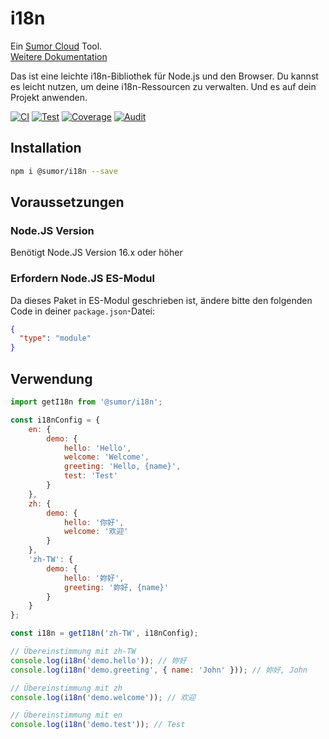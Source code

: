 # i18n

Ein [Sumor Cloud](https://sumor.cloud) Tool.  
[Weitere Dokumentation](https://sumor.cloud)

Das ist eine leichte i18n-Bibliothek für Node.js und den Browser.
Du kannst es leicht nutzen, um deine i18n-Ressourcen zu verwalten.
Und es auf dein Projekt anwenden.

[![CI](https://github.com/sumor-cloud/i18n/actions/workflows/ci.yml/badge.svg)](https://github.com/sumor-cloud/i18n/actions/workflows/ci.yml)
[![Test](https://github.com/sumor-cloud/i18n/actions/workflows/ut.yml/badge.svg)](https://github.com/sumor-cloud/i18n/actions/workflows/ut.yml)
[![Coverage](https://github.com/sumor-cloud/i18n/actions/workflows/coverage.yml/badge.svg)](https://github.com/sumor-cloud/i18n/actions/workflows/coverage.yml)
[![Audit](https://github.com/sumor-cloud/i18n/actions/workflows/audit.yml/badge.svg)](https://github.com/sumor-cloud/i18n/actions/workflows/audit.yml)

## Installation

```bash
npm i @sumor/i18n --save
```

## Voraussetzungen

### Node.JS Version

Benötigt Node.JS Version 16.x oder höher

### Erfordern Node.JS ES-Modul

Da dieses Paket in ES-Modul geschrieben ist,
ändere bitte den folgenden Code in deiner `package.json`-Datei:

```json
{
  "type": "module"
}
```

## Verwendung

```javascript
import getI18n from '@sumor/i18n';

const i18nConfig = {
    en: {
        demo: {
            hello: 'Hello',
            welcome: 'Welcome',
            greeting: 'Hello, {name}',
            test: 'Test'
        }
    },
    zh: {
        demo: {
            hello: '你好',
            welcome: '欢迎'
        }
    },
    'zh-TW': {
        demo: {
            hello: '妳好',
            greeting: '妳好, {name}'
        }
    }
};

const i18n = getI18n('zh-TW', i18nConfig);

// Übereinstimmung mit zh-TW
console.log(i18n('demo.hello')); // 妳好
console.log(i18n('demo.greeting', { name: 'John' })); // 妳好, John

// Übereinstimmung mit zh
console.log(i18n('demo.welcome')); // 欢迎

// Übereinstimmung mit en
console.log(i18n('demo.test')); // Test
```  